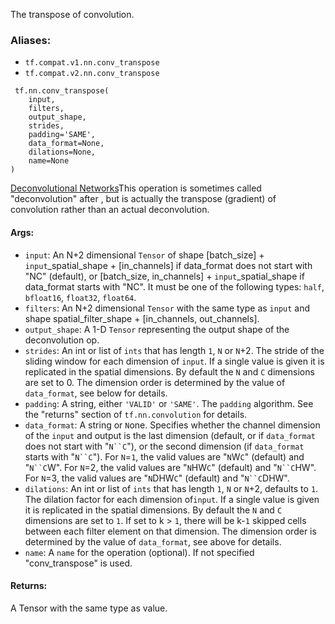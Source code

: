 
The transpose of convolution.
### Aliases:
- `tf.compat.v1.nn.conv_transpose`
- `tf.compat.v2.nn.conv_transpose`

```
 tf.nn.conv_transpose(
    input,
    filters,
    output_shape,
    strides,
    padding='SAME',
    data_format=None,
    dilations=None,
    name=None
)
```
[Deconvolutional Networks](http://www.matthewzeiler.com/pubs/cvpr2010/cvpr2010.pdf)This operation is sometimes called "deconvolution" after , but is actually the transpose (gradient) of convolution rather than an actual deconvolution.

#### Args:
- `input`: An N+2 dimensional `Tensor` of shape [batch_size] + `input`_spatial_shape + [in_channels] if data_format does not start with "NC" (default), or [batch_size, in_channels] + `input`_spatial_shape if data_format starts with "NC". It must be one of the following types: `half`, `bfloat16`, `float32`, `float64`.
- `filters`: An N+2 dimensional `Tensor` with the same type as `input` and shape spatial_filter_shape + [in_channels, out_channels].
- `output_shape`: A 1-D `Tensor` representing the output shape of the deconvolution op.
- `strides`: An int or list of `ints` that has length `1`, `N` or `N`+2. The stride of the sliding window for each dimension of `input`. If a single value is given it is replicated in the spatial dimensions. By default the `N` and `C` dimensions are set to 0. The dimension order is determined by the value of `data_format`, see below for details.
- `padding`: A string, either `'VALID'` or `'SAME'`. The `padding` algorithm. See the "returns" section of `tf.nn.convolution` for details.
- `data_format`: A string or `N`one. Specifies whether the channel dimension of the `input` and output is the last dimension (default, or if `data_format` does not start with "`N``C`"), or the second dimension (if `data_format` starts with "`N``C`"). For `N`=`1`, the valid values are "`N`W`C`" (default) and "`N``C`W". For `N`=2, the valid values are "`N`HW`C`" (default) and "`N``C`HW". For `N`=3, the valid values are "`N`DHW`C`" (default) and "`N``C`DHW".
- `dilations`: An int or list of `ints` that has length `1`, `N` or `N`+2, defaults to `1`. The dilation factor for each dimension of`input`. If a single value is given it is replicated in the spatial dimensions. By default the `N` and `C` dimensions are set to `1`. If set to k > `1`, there will be k-`1` skipped cells between each filter element on that dimension. The dimension order is determined by the value of `data_format`, see above for details.
- `name`: A `name` for the operation (optional). If not specified "conv_transpose" is used.
#### Returns:

A Tensor with the same type as value.
